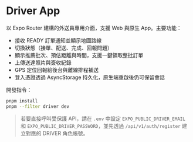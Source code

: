 # Driver App

以 Expo Router 建構的外送員專用介面，支援 Web 與原生 App。主要功能：

- 接收 READY 訂單通知並顯示地圖路線
- 切換狀態（接單、配送、完成、回報問題）
- 顯示推薦批次、預估距離與時間，支援一鍵領取整批訂單
- 上傳送達照片與簽收紀錄
- GPS 定位回報給後台與離線排程補送
- 登入憑證透過 AsyncStorage 持久化，原生端重啟後仍可保留會話

開發指令：

```bash
pnpm install
pnpm --filter driver dev
```

> 若要直接呼叫受保護 API，請在 `.env` 中設定 `EXPO_PUBLIC_DRIVER_EMAIL` 和 `EXPO_PUBLIC_DRIVER_PASSWORD`，並先透過 `/api/v1/auth/register` 建立對應的 DRIVER 角色帳號。
